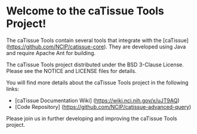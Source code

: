 Welcome to the caTissue Tools Project!
==============================================
The caTissue Tools contain several tools that integrate with the [caTissue] (https://github.com/NCIP/catissue-core).
They are developed using Java and require Apache Ant for building.

The caTissue Tools project distributed under the BSD 3-Clause License.
Please see the NOTICE and LICENSE files for details.

You will find more details about the caTissue Tools project in the following links:
 * [caTissue Documentation Wiki] (https://wiki.nci.nih.gov/x/uJT9AQ)
 * [Code Repository] (https://github.com/NCIP/catissue-advanced-query)

Please join us in further developing and improving the caTissue Tools project.
